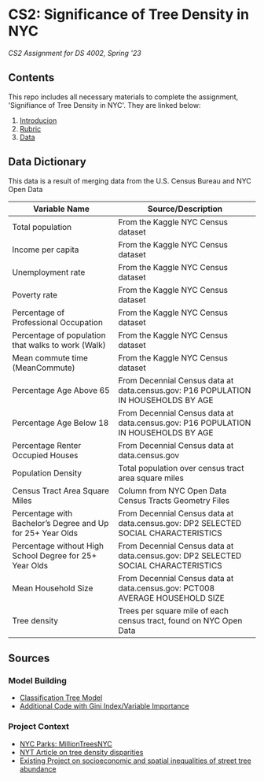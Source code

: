 # CS2: Significance of Tree Density in NYC
*CS2 Assignment for DS 4002, Spring '23*

## Contents

This repo includes all necessary materials to complete the assignment, 'Signifiance of Tree Density in NYC'. They are linked below:

1. [Introducion](./Hook%20document.pdf)
2. [Rubric](./Rubric.pdf)
3. [Data](./treeDensity_data.csv)

## Data Dictionary

This data is a result of merging data from the U.S. Census Bureau and NYC Open Data

| Variable Name | Source/Description |
| --- | --- |
| Total population | From the Kaggle NYC Census dataset |
| Income per capita | From the Kaggle NYC Census dataset |
| Unemployment rate | From the Kaggle NYC Census dataset |
| Poverty rate | From the Kaggle NYC Census dataset |
| Percentage of Professional Occupation | From the Kaggle NYC Census dataset |
| Percentage of population that walks to work (Walk) | From the Kaggle NYC Census dataset |
| Mean commute time (MeanCommute) | From the Kaggle NYC Census dataset |
| Percentage Age Above 65 | From Decennial Census data at data.census.gov: P16 POPULATION IN HOUSEHOLDS BY AGE |
| Percentage Age Below 18 | From Decennial Census data at data.census.gov: P16 POPULATION IN HOUSEHOLDS BY AGE |
| Percentage Renter Occupied Houses | From Decennial Census data at data.census.gov |
| Population Density | Total population over census tract area square miles |
| Census Tract Area Square Miles | Column from NYC Open Data Census Tracts Geometry Files |
| Percentage with Bachelor’s Degree and Up for 25+ Year Olds | From Decennial Census data at data.census.gov: DP2 SELECTED SOCIAL CHARACTERISTICS |
| Percentage without High School Degree for 25+ Year Olds | From Decennial Census data at data.census.gov: DP2 SELECTED SOCIAL CHARACTERISTICS |
| Mean Household Size | From Decennial Census data at data.census.gov: PCT008 AVERAGE HOUSEHOLD SIZE |
| Tree density | Trees per square mile of each census tract, found on NYC Open Data |



## Sources 

### Model Building
- [Classification Tree Model](https://bookdown.org/jhvdz1/ml2/classification-decision-trees.html)
- [Additional Code with Gini Index/Variable Importance](https://rstudio-pubs-static.s3.amazonaws.com/108298_75e23efda7f845f98af2c549a26b5958.html)

### Project Context
- [NYC Parks: MillionTreesNYC](https://www.nycgovparks.org/trees/milliontreesnyc)
- [NYT Article on tree density disparities](https://www.nytimes.com/interactive/2021/06/30/opinion/environmental-inequity-trees-critical-infrastructure.html)
- [Existing Project on socioeconomic and spatial inequalities of street tree abundance](https://www.sciencedirect.com/science/article/abs/pii/S0169204620314766)
